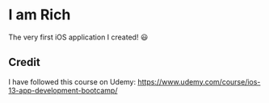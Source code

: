 # I am Rich

The very first iOS application I created! 😃

## Credit
I have followed this course on Udemy: https://www.udemy.com/course/ios-13-app-development-bootcamp/
